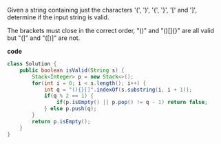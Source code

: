 Given a string containing just the characters '(', ')', '{', '}', '[' and ']', determine if the input string is valid.

The brackets must close in the correct order, "()" and "()[]{}" are all valid but "(]" and "([)]" are not.

**code**
```java
class Solution {
    public boolean isValid(String s) {
        Stack<Integer> p = new Stack<>();
        for(int i = 0; i < s.length(); i++) {
            int q = "(){}[]".indexOf(s.substring(i, i + 1));
            if(q % 2 == 1) {
                if(p.isEmpty() || p.pop() != q - 1) return false;
            } else p.push(q);
        }
        return p.isEmpty();
    }
}
```